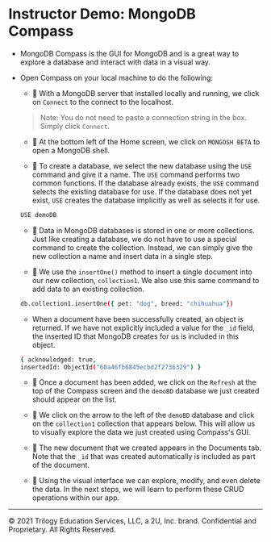 #  Instructor Demo: MongoDB Compass

* MongoDB Compass is the GUI for MongoDB and is a great way to explore a database and interact with data in a visual way. 

* Open Compass on your local machine to do the following:

  * 🔑 With a MongoDB server that installed locally and running, we click on `Connect` to the connect to the localhost. 
  > Note: You do not need to paste a connection string in the box. Simply click `Connect`.

  * 🔑 At the bottom left of the Home screen, we click on `MONGOSH BETA` to open a MongoDB shell. 

  * 🔑 To create a database, we select the new database using the `USE` command and give it a name. The `USE` command performs two common functions. If the database already exists, the `USE` command selects the existing database for use. If the database does not yet exist, `USE` creates the database implicitly as well as selects it for use.

  ```sh
  USE demoDB
  ```

  * 🔑 Data in MongoDB databases is stored in one or more collections. Just like creating a database, we do not have to use a special command to create the collection. Instead, we can simply give the new collection a name and insert data in a single step. 
  
  * 🔑 We use the `insertOne()` method to insert a single document into our new collection, `collection1`. We also use this same command to add data to an existing collection. 

  ```sh
  db.collection1.insertOne({ pet: "dog", breed: "chihuahua"})
  ```

  * When a document have been successfully created, an object is returned. If we have not explicitly included a value for the `_id` field, the inserted ID that MongoDB creates for us is included in this object. 

  ```sh
  { acknowledged: true,
  insertedId: ObjectId("60a46fb6845ecbd2f2736329") }
  ```

  * 🔑 Once a document has been added, we click on the `Refresh` at the top of the Compass screen and the `demoBD` database we just created should appear on the list. 

  * 🔑 We click on the arrow to the left of the `demoBD` database and click on the `collection1` collection that appears below. This will allow us to visually explore the data we just created using Compass's GUI.

  * 🔑 The new document that we created appears in the Documents tab. Note that the `_id` that was created automatically is included as part of the document. 
  
  * 🔑 Using the visual interface we can explore, modify, and even delete the data. In the next steps, we will learn to perform these CRUD operations within our app. 

---
© 2021 Trilogy Education Services, LLC, a 2U, Inc. brand. Confidential and Proprietary. All Rights Reserved.
